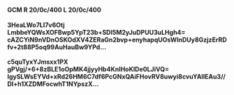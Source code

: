 #### GCM R 20/0c/400 L 20/0c/400
**3HeaLWo7LI7v6Otj**<br/>**LmbbeYQWsXOFBwp5YpT23b+SDl5M2yJuDPUU3uLHgh4=**<br/>**cAZCYiN9nVDnOSKOdXV4ZERaGn2bvp+enyhapqUOsWlnDUy8GzjzErRDfv+2t88P5oq99AuHauBw9YPd...**<br/><br/>
**c5quTyxYJmsxx1PX**<br/>**gPVgj/+6+8zBLE1oOpMK4jjyyHb4KnIHoKlDe0LJiVQ=**<br/>**IgySLWsEYVd+xRd26HM6C7df6PcGNxQAiFHovRV8uwyi8cvuYAllEAu3//DI+h1XZDMFocwhT1NYpszX...**